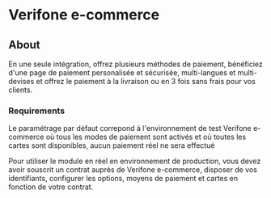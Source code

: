 # Verifone e-commerce

## About

En une seule intégration, offrez plusieurs méthodes de paiement, bénéficiez d'une page de paiement personalisée et sécurisée, multi-langues et multi-devises et offrez le paiement à la livraison ou en 3 fois sans frais pour vos clients.

### Requirements

Le paramétrage par défaut correpond à l'environnement de test Verifone e-commerce où tous les modes de paiement sont activés et où toutes les cartes sont disponibles, aucun paiement réel ne sera effectué

Pour utiliser le module en réel en environnement de production, vous devez avoir souscrit un contrat auprès de Verifone e-commerce, disposer de vos identifiants, configurer les options, moyens de paiement et cartes en fonction de votre contrat.


